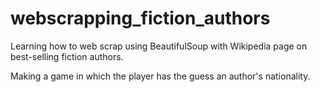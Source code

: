 # webscrapping_fiction_authors
Learning how to web scrap using BeautifulSoup with Wikipedia page on best-selling fiction authors.

Making a game in which the player has the guess an author's nationality.

